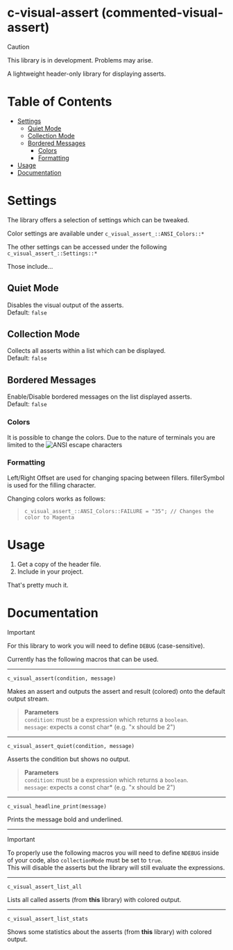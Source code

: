 # c-visual-assert (commented-visual-assert)
> [!CAUTION]
> This library is in development. Problems may arise.

A lightweight header-only library for displaying asserts.

<!-- TOC start -->

# Table of Contents
- [Settings](#settings)
   * [Quiet Mode](#quiet-mode)
   * [Collection Mode](#collection-mode)
   * [Bordered Messages](#bordered-messages)
      + [Colors](#colors)
      + [Formatting](#formatting)
- [Usage](#usage)
- [Documentation](#documentation)

<!-- TOC end -->

# Settings

The library offers a selection of settings which can be tweaked.

Color settings are available under `c_visual_assert_::ANSI_Colors::*`

The other settings can be accessed under the following `c_visual_assert_::Settings::*`

Those include...

## Quiet Mode

Disables the visual output of the asserts.   
Default: `false`

## Collection Mode

Collects all asserts within a list which can be displayed.   
Default: `false`

## Bordered Messages

Enable/Disable bordered messages on the list displayed asserts.   
Default: `false`

### Colors

It is possible to change the colors. Due to the nature of terminals you are limited to the ![ANSI escape characters[]()](https://en.wikipedia.org/wiki/ANSI_escape_code#Select_Graphic_Rendition_parameters)

### Formatting

Left/Right Offset are used for changing spacing between fillers.
fillerSymbol is used for the filling character.

Changing colors works as follows:
> `c_visual_assert_::ANSI_Colors::FAILURE = "35"; // Changes the color to Magenta`

# Usage

1. Get a copy of the header file.
2. Include in your project.

That's pretty much it.

# Documentation

> [!IMPORTANT]
> For this library to work you will need to define `DEBUG` (case-sensitive).

Currently has the following macros that can be used.

---

`c_visual_assert(condition, message)`

Makes an assert and outputs the assert and result (colored) onto the default output stream.

> **Parameters**   
> `condition`: must be a expression which returns a `boolean`.   
> `message`:   expects a const char* (e.g. "x should be 2")

---

`c_visual_assert_quiet(condition, message)`

Asserts the condition but shows no output.

> **Parameters**   
> `condition`: must be a expression which returns a `boolean`.   
> `message`:   expects a const char* (e.g. "x should be 2")

---

`c_visual_headline_print(message)`

Prints the message bold and underlined.

---

> [!IMPORTANT]
> To properly use the following macros you will need to define `NDEBUG` inside of your code, also `collectionMode` must be set to `true`.   
> This will disable the asserts but the library will still evaluate the expressions.
> 

---

`c_visual_assert_list_all`

Lists all called asserts (from **this** library) with colored output.

---

`c_visual_assert_list_stats`

Shows some statistics about the asserts (from **this** library) with colored output.
